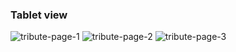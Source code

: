 

### Tablet view
![tribute-page-1](https://user-images.githubusercontent.com/27696622/29746931-c4ffb97e-8a9e-11e7-8ba1-94036e0d81e8.png)
![tribute-page-2](https://user-images.githubusercontent.com/27696622/29746932-c67f77a8-8a9e-11e7-980e-548b118d1f1b.png)
![tribute-page-3](https://user-images.githubusercontent.com/27696622/29746934-c8596eee-8a9e-11e7-9494-af6c40b25165.png)
